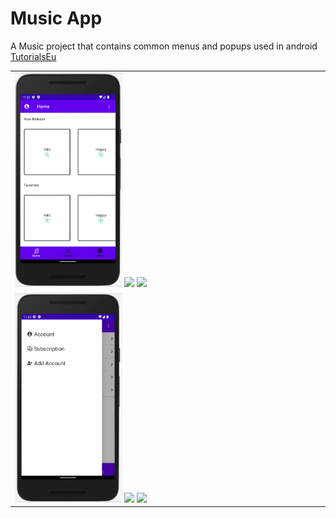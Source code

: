 # Music App
A Music project that contains common menus and popups used in android [TutorialsEu](https://www.tutorials.eu)

<table>
  <tr>
    <td>

<img width="35%" src="screenshots/home.png">

<img width="35%" src="screenshots/browse.gif">

<img width="35%" src="screenshots/playlist.gif">
</td>

  </tr>

  <tr>
    <td>

<img width="35%" src="screenshots/drawer.png">

<img width="35%" src="screenshots/dialog.gif">

<img width="35%" src="screenshots/bs.gif">
</td>

  </tr>
</table>
